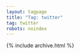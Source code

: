 ```yaml
---
layout: tagpage
title: "Tag: twitter"
tag: twitter
robots: noindex
---
```

{% include archive.html %}
